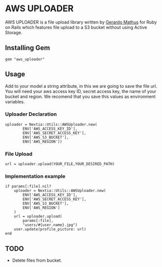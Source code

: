 # AWS UPLOADER

AWS UPLOADER is a file upload library written by [Gerardo Mathus](https://github.com/gemathus) for Ruby on Rails which features file upload to a S3 bucket without using Active Storage.

## Installing Gem
```
gem "aws_uploader"
```

## Usage
Add to your model a string attribute, in this we are going to save the file url.
You will need your aws access key ID, secret access key, the name of your bucket and region.
We recomend that you save this values as environment variables.

### Uploader Declaration
```
uploader = Nextia::Utils::AWSUploader.new(
        ENV['AWS_ACCESS_KEY_ID'],
        ENV['AWS_SECRET_ACCESS_KEY'],
        ENV['AWS_S3_BUCKET'],
        ENV['AWS_REGION'])
```
### File Upload
```
url = uploader.upload(YOUR_FILE,YOUR_DESIRED_PATH)
```

### Implementation example
```
if params[:file].nil?
    uploader = Nextia::Utils::AWSUploader.new(
        ENV['AWS_ACCESS_KEY_ID'],
        ENV['AWS_SECRET_ACCESS_KEY'],
        ENV['AWS_S3_BUCKET'],
        ENV['AWS_REGION']
    )
    url = uploader.upload(
        params[:file],
        "users/#{user.name}.jpg")
    user.update(profile_picture: url)
end
```

## TODO
- Delete files from bucket.